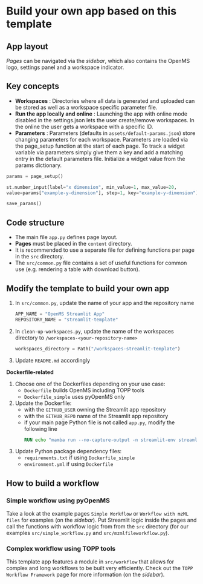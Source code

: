 # Build your own app based on this template

## App layout

*Pages* can be navigated via the *sidebar*, which also contains the OpenMS logo, settings panel and a workspace indicator.

## Key concepts

- **Workspaces**
: Directories where all data is generated and uploaded can be stored as well as a workspace specific parameter file.
- **Run the app locally and online**
: Launching the app with online mode disabled in the settings.json lets the user create/remove workspaces. In the online the user gets a workspace with a specific ID.
- **Parameters**
: Parameters (defaults in `assets/default-params.json`) store changing parameters for each workspace. Parameters are loaded via the page_setup function at the start of each page. To track a widget variable via parameters simply give them a key and add a matching entry in the default parameters file. Initialize a widget value from the params dictionary.

```python
params = page_setup()

st.number_input(label="x dimension", min_value=1, max_value=20,
value=params["example-y-dimension"], step=1, key="example-y-dimension")

save_params()
```

## Code structure
- The main file `app.py` defines page layout.
- **Pages** must be placed in the `content` directory.
- It is recommended to use a separate file for defining functions per page in the `src` directory.
- The `src/common.py` file contains a set of useful functions for common use (e.g. rendering a table with download button).

## Modify the template to build your own app

1. In `src/common.py`, update the name of your app and the repository name
    ```python
    APP_NAME = "OpenMS Streamlit App"
    REPOSITORY_NAME = "streamlit-template"
    ```
2. In `clean-up-workspaces.py`, update the name of the workspaces directory to `/workspaces-<your-repository-name>`
    ```python
    workspaces_directory = Path("/workspaces-streamlit-template")
    ```
3. Update `README.md` accordingly


**Dockerfile-related**
1. Choose one of the Dockerfiles depending on your use case:
    - `Dockerfile` builds OpenMS including TOPP tools
    - `Dockerfile_simple` uses pyOpenMS only
2. Update the Dockerfile:
    - with the `GITHUB_USER` owning the Streamlit app repository
    - with the `GITHUB_REPO` name of the Streamlit app repository
    - if your main page Python file is not called `app.py`, modify the following line
        ```dockerfile
        RUN echo "mamba run --no-capture-output -n streamlit-env streamlit run app.py" >> /app/entrypoint.sh
        ```
3. Update Python package dependency files:
    - `requirements.txt` if using `Dockerfile_simple`
    - `environment.yml` if using `Dockerfile`
   
## How to build a workflow

### Simple workflow using pyOpenMS

Take a look at the example pages `Simple Workflow` or `Workflow with mzML files` for examples (on the *sidebar*). Put Streamlit logic inside the pages and call the functions with workflow logic from from the `src` directory (for our examples `src/simple_workflow.py` and `src/mzmlfileworkflow.py`).

### Complex workflow using TOPP tools

This template app features a module in `src/workflow` that allows for complex and long workflows to be built very efficiently. Check out the `TOPP Workflow Framework` page for more information (on the *sidebar*).